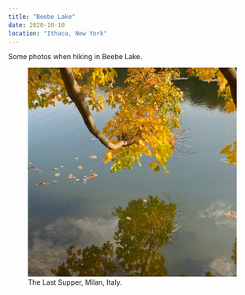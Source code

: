 ```yaml
---
title: "Beebe Lake"
date: 2020-10-10
location: "Ithaca, New York"
---
```


Some photos when hiking in Beebe Lake.

<figure>
  <img src="/images/ithaca_beebelake.jpg">
  <figcaption>The Last Supper, Milan, Italy.</figcaption>
</figure>
